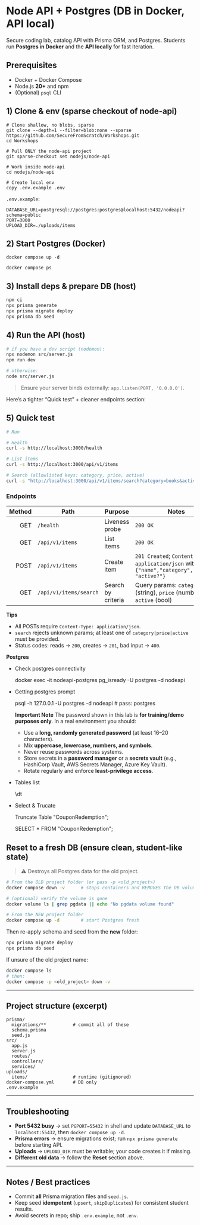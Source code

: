 # Node API + Postgres (DB in Docker, API local)

Secure coding lab, catalog API with Prisma ORM, and Postgres. Students run **Postgres in Docker** and the **API locally** for fast iteration.

## Prerequisites

* Docker + Docker Compose
* Node.js **20+** and npm
* (Optional) `psql` CLI


## 1) Clone & env (sparse checkout of node-api)

```script
# Clone shallow, no blobs, sparse
git clone --depth=1 --filter=blob:none --sparse https://github.com/SecureFromScratch/Workshops.git
cd Workshops

# Pull ONLY the node-api project
git sparse-checkout set nodejs/node-api

# Work inside node-api
cd nodejs/node-api

# Create local env
copy .env.example .env
```

`.env.example`:

```env
DATABASE_URL=postgresql://postgres:postgres@localhost:5432/nodeapi?schema=public
PORT=3000
UPLOAD_DIR=./uploads/items
```




## 2) Start Postgres (Docker)

```script
docker compose up -d

docker compose ps     
```

## 3) Install deps & prepare DB (host)

```bash
npm ci
npx prisma generate
npx prisma migrate deploy  
npx prisma db seed
```

## 4) Run the API (host)

```bash
# if you have a dev script (nodemon):
npx nodemon src/server.js
npm run dev

# otherwise:
node src/server.js
```

> Ensure your server binds externally: `app.listen(PORT, '0.0.0.0')`.

Here’s a tighter “Quick test” + cleaner endpoints section:

## 5) Quick test

```bash
# Run 

# Health
curl -s http://localhost:3000/health

# List items
curl -s http://localhost:3000/api/v1/items

# Search (allowlisted keys: category, price, active)
curl -s "http://localhost:3000/api/v1/items/search?category=books&active=true"
```

### Endpoints

| Method | Path                   | Purpose            | Notes                                                                                         |
| -----: | ---------------------- | ------------------ | --------------------------------------------------------------------------------------------- |
|    GET | `/health`              | Liveness probe     | `200 OK`                                                                                      |
|    GET | `/api/v1/items`        | List items         | `200 OK`                                                                                      |
|   POST | `/api/v1/items`        | Create item        | `201 Created`; `Content-Type: application/json` with `{"name","category","price", "active?"}` |
|    GET | `/api/v1/items/search` | Search by criteria | Query params: `category` (string), `price` (number), `active` (bool)                          |

**Tips**

* All POSTs require `Content-Type: application/json`.
* `search` rejects unknown params; at least one of `category|price|active` must be provided.
* Status codes: reads → `200`, creates → `201`, bad input → `400`.

**Postgres**

* Check postgres connectivity
  
  docker exec -it nodeapi-postgres pg_isready -U postgres -d nodeapi

* Getting postgres prompt 

  psql -h 127.0.0.1 -U postgres -d nodeapi   # pass: postgres

  **Important Note**
  The password shown in this lab is **for training/demo purposes only**.
  In a real environment you should:

  * Use a **long, randomly generated password** (at least 16–20 characters).
  * Mix **uppercase, lowercase, numbers, and symbols**.
  * Never reuse passwords across systems.
  * Store secrets in a **password manager** or a **secrets vault** (e.g., HashiCorp Vault, AWS Secrets Manager, Azure Key Vault).
  * Rotate regularly and enforce **least-privilege access**.

* Tables list
  
  \dt

* Select & Trucate

  Truncate Table "CouponRedemption";

  SELECT * FROM "CouponRedemption";


## Reset to a fresh DB (ensure clean, student-like state)

> ⚠️ Destroys all Postgres data for the old project.

```bash
# From the OLD project folder (or pass -p <old_project>)
docker compose down -v      # stops containers and REMOVES the DB volume

# (optional) verify the volume is gone
docker volume ls | grep pgdata || echo "No pgdata volume found"

# From the NEW project folder
docker compose up -d        # start Postgres fresh
```

Then re-apply schema and seed from the **new** folder:

```bash
npx prisma migrate deploy
npx prisma db seed
```

If unsure of the old project name:

```bash
docker compose ls
# then:
docker compose -p <old_project> down -v
```

---

## Project structure (excerpt)

```
prisma/
  migrations/**          # commit all of these
  schema.prisma
  seed.js
src/
  app.js
  server.js
  routes/
  controllers/
  services/
uploads/
  items/                 # runtime (gitignored)
docker-compose.yml       # DB only
.env.example
```

---

## Troubleshooting

* **Port 5432 busy** → set `PGPORT=55432` in shell and update `DATABASE_URL` to `localhost:55432`, then `docker compose up -d`.
* **Prisma errors** → ensure migrations exist; run `npx prisma generate` before starting API.
* **Uploads** → `UPLOAD_DIR` must be writable; your code creates it if missing.
* **Different old data** → follow the **Reset** section above.

---

## Notes / Best practices

* Commit **all** Prisma migration files and `seed.js`.
* Keep seed **idempotent** (`upsert`, `skipDuplicates`) for consistent student results.
* Avoid secrets in repo; ship `.env.example`, not `.env`.
